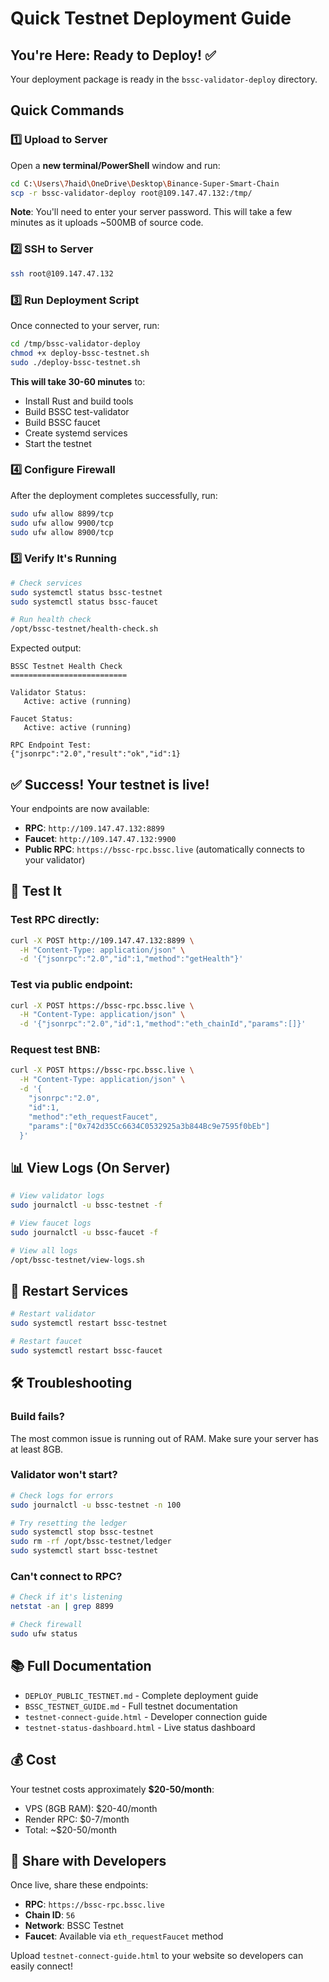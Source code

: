 # Quick Testnet Deployment Guide

## You're Here: Ready to Deploy! ✅

Your deployment package is ready in the `bssc-validator-deploy` directory.

## Quick Commands

### 1️⃣ Upload to Server

Open a **new terminal/PowerShell** window and run:

```bash
cd C:\Users\7haid\OneDrive\Desktop\Binance-Super-Smart-Chain
scp -r bssc-validator-deploy root@109.147.47.132:/tmp/
```

**Note**: You'll need to enter your server password. This will take a few minutes as it uploads ~500MB of source code.

### 2️⃣ SSH to Server

```bash
ssh root@109.147.47.132
```

### 3️⃣ Run Deployment Script

Once connected to your server, run:

```bash
cd /tmp/bssc-validator-deploy
chmod +x deploy-bssc-testnet.sh
sudo ./deploy-bssc-testnet.sh
```

**This will take 30-60 minutes** to:
- Install Rust and build tools
- Build BSSC test-validator
- Build BSSC faucet
- Create systemd services
- Start the testnet

### 4️⃣ Configure Firewall

After the deployment completes successfully, run:

```bash
sudo ufw allow 8899/tcp
sudo ufw allow 9900/tcp
sudo ufw allow 8900/tcp
```

### 5️⃣ Verify It's Running

```bash
# Check services
sudo systemctl status bssc-testnet
sudo systemctl status bssc-faucet

# Run health check
/opt/bssc-testnet/health-check.sh
```

Expected output:
```
BSSC Testnet Health Check
==========================

Validator Status:
   Active: active (running)

Faucet Status:
   Active: active (running)

RPC Endpoint Test:
{"jsonrpc":"2.0","result":"ok","id":1}
```

## ✅ Success! Your testnet is live!

Your endpoints are now available:
- **RPC**: `http://109.147.47.132:8899`
- **Faucet**: `http://109.147.47.132:9900`
- **Public RPC**: `https://bssc-rpc.bssc.live` (automatically connects to your validator)

## 🧪 Test It

### Test RPC directly:
```bash
curl -X POST http://109.147.47.132:8899 \
  -H "Content-Type: application/json" \
  -d '{"jsonrpc":"2.0","id":1,"method":"getHealth"}'
```

### Test via public endpoint:
```bash
curl -X POST https://bssc-rpc.bssc.live \
  -H "Content-Type: application/json" \
  -d '{"jsonrpc":"2.0","id":1,"method":"eth_chainId","params":[]}'
```

### Request test BNB:
```bash
curl -X POST https://bssc-rpc.bssc.live \
  -H "Content-Type: application/json" \
  -d '{
    "jsonrpc":"2.0",
    "id":1,
    "method":"eth_requestFaucet",
    "params":["0x742d35Cc6634C0532925a3b844Bc9e7595f0bEb"]
  }'
```

## 📊 View Logs (On Server)

```bash
# View validator logs
sudo journalctl -u bssc-testnet -f

# View faucet logs
sudo journalctl -u bssc-faucet -f

# View all logs
/opt/bssc-testnet/view-logs.sh
```

## 🔄 Restart Services

```bash
# Restart validator
sudo systemctl restart bssc-testnet

# Restart faucet
sudo systemctl restart bssc-faucet
```

## 🛠️ Troubleshooting

### Build fails?
The most common issue is running out of RAM. Make sure your server has at least 8GB.

### Validator won't start?
```bash
# Check logs for errors
sudo journalctl -u bssc-testnet -n 100

# Try resetting the ledger
sudo systemctl stop bssc-testnet
sudo rm -rf /opt/bssc-testnet/ledger
sudo systemctl start bssc-testnet
```

### Can't connect to RPC?
```bash
# Check if it's listening
netstat -an | grep 8899

# Check firewall
sudo ufw status
```

## 📚 Full Documentation

- `DEPLOY_PUBLIC_TESTNET.md` - Complete deployment guide
- `BSSC_TESTNET_GUIDE.md` - Full testnet documentation
- `testnet-connect-guide.html` - Developer connection guide
- `testnet-status-dashboard.html` - Live status dashboard

## 💰 Cost

Your testnet costs approximately **$20-50/month**:
- VPS (8GB RAM): $20-40/month
- Render RPC: $0-7/month
- Total: ~$20-50/month

## 🎉 Share with Developers

Once live, share these endpoints:
- **RPC**: `https://bssc-rpc.bssc.live`
- **Chain ID**: `56`
- **Network**: BSSC Testnet
- **Faucet**: Available via `eth_requestFaucet` method

Upload `testnet-connect-guide.html` to your website so developers can easily connect!

